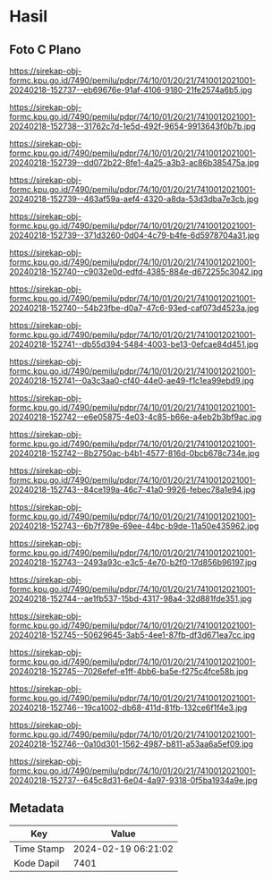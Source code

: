 # Hasil

## Foto C Plano

https://sirekap-obj-formc.kpu.go.id/7490/pemilu/pdpr/74/10/01/20/21/7410012021001-20240218-152737--eb69676e-91af-4106-9180-21fe2574a6b5.jpg

https://sirekap-obj-formc.kpu.go.id/7490/pemilu/pdpr/74/10/01/20/21/7410012021001-20240218-152738--31762c7d-1e5d-492f-9654-9913643f0b7b.jpg

https://sirekap-obj-formc.kpu.go.id/7490/pemilu/pdpr/74/10/01/20/21/7410012021001-20240218-152739--dd072b22-8fe1-4a25-a3b3-ac86b385475a.jpg

https://sirekap-obj-formc.kpu.go.id/7490/pemilu/pdpr/74/10/01/20/21/7410012021001-20240218-152739--463af59a-aef4-4320-a8da-53d3dba7e3cb.jpg

https://sirekap-obj-formc.kpu.go.id/7490/pemilu/pdpr/74/10/01/20/21/7410012021001-20240218-152739--371d3260-0d04-4c79-b4fe-6d5978704a31.jpg

https://sirekap-obj-formc.kpu.go.id/7490/pemilu/pdpr/74/10/01/20/21/7410012021001-20240218-152740--c9032e0d-edfd-4385-884e-d672255c3042.jpg

https://sirekap-obj-formc.kpu.go.id/7490/pemilu/pdpr/74/10/01/20/21/7410012021001-20240218-152740--54b23fbe-d0a7-47c6-93ed-caf073d4523a.jpg

https://sirekap-obj-formc.kpu.go.id/7490/pemilu/pdpr/74/10/01/20/21/7410012021001-20240218-152741--db55d394-5484-4003-be13-0efcae84d451.jpg

https://sirekap-obj-formc.kpu.go.id/7490/pemilu/pdpr/74/10/01/20/21/7410012021001-20240218-152741--0a3c3aa0-cf40-44e0-ae49-f1c1ea99ebd9.jpg

https://sirekap-obj-formc.kpu.go.id/7490/pemilu/pdpr/74/10/01/20/21/7410012021001-20240218-152742--e6e05875-4e03-4c85-b66e-a4eb2b3bf9ac.jpg

https://sirekap-obj-formc.kpu.go.id/7490/pemilu/pdpr/74/10/01/20/21/7410012021001-20240218-152742--8b2750ac-b4b1-4577-816d-0bcb678c734e.jpg

https://sirekap-obj-formc.kpu.go.id/7490/pemilu/pdpr/74/10/01/20/21/7410012021001-20240218-152743--84ce199a-46c7-41a0-9926-febec78a1e94.jpg

https://sirekap-obj-formc.kpu.go.id/7490/pemilu/pdpr/74/10/01/20/21/7410012021001-20240218-152743--6b7f789e-69ee-44bc-b9de-11a50e435962.jpg

https://sirekap-obj-formc.kpu.go.id/7490/pemilu/pdpr/74/10/01/20/21/7410012021001-20240218-152743--2493a93c-e3c5-4e70-b2f0-17d856b96197.jpg

https://sirekap-obj-formc.kpu.go.id/7490/pemilu/pdpr/74/10/01/20/21/7410012021001-20240218-152744--ae1fb537-15bd-4317-98a4-32d881fde351.jpg

https://sirekap-obj-formc.kpu.go.id/7490/pemilu/pdpr/74/10/01/20/21/7410012021001-20240218-152745--50629645-3ab5-4ee1-87fb-df3d671ea7cc.jpg

https://sirekap-obj-formc.kpu.go.id/7490/pemilu/pdpr/74/10/01/20/21/7410012021001-20240218-152745--7026efef-e1ff-4bb6-ba5e-f275c4fce58b.jpg

https://sirekap-obj-formc.kpu.go.id/7490/pemilu/pdpr/74/10/01/20/21/7410012021001-20240218-152746--19ca1002-db68-411d-81fb-132ce6f1f4e3.jpg

https://sirekap-obj-formc.kpu.go.id/7490/pemilu/pdpr/74/10/01/20/21/7410012021001-20240218-152746--0a10d301-1562-4987-b811-a53aa6a5ef09.jpg

https://sirekap-obj-formc.kpu.go.id/7490/pemilu/pdpr/74/10/01/20/21/7410012021001-20240218-152737--645c8d31-6e04-4a97-9318-0f5ba1934a9e.jpg


## Metadata

| Key        | Value               |
| ---------- | ------------------- |
| Time Stamp | 2024-02-19 06:21:02 |
| Kode Dapil | 7401                |



